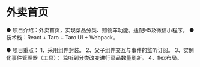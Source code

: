 # 外卖首页

● 项目介绍：外卖首页，实现菜品分类、购物车功能。适配H5及微信小程序。
● 技术栈：React + Taro + Taro UI + Webpack。

● 项目重点：
1、采用组件封装。
2、父子组件交互与事件的监听订阅。
3、实例化事件管理器（工具）： 监听到分类改变进行菜品数量刷新。
4、flex布局。